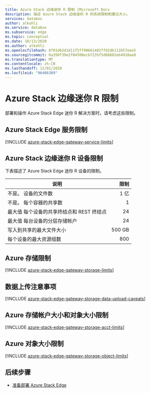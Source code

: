 ```yaml
---
title: Azure Stack 边缘迷你 R 限制 |Microsoft Docs
description: 描述 Azure Stack 边缘迷你 R 的系统限制和建议大小。
services: databox
author: alkohli
ms.service: databox
ms.subservice: edge
ms.topic: conceptual
ms.date: 10/13/2020
ms.author: alkohli
ms.openlocfilehash: 6f01d62d1d11f5ff90661482ffd2db112657eee5
ms.sourcegitcommit: 6a350f39e2f04500ecb7235f5d88682eb4910ae8
ms.translationtype: MT
ms.contentlocale: zh-CN
ms.lasthandoff: 12/01/2020
ms.locfileid: "96466389"
---
```

# <a name="azure-stack-edge-mini-r-limits"></a>Azure Stack 边缘迷你 R 限制


部署和操作 Azure Stack Edge 迷你 R 解决方案时，请考虑这些限制。

## <a name="azure-stack-edge-service-limits"></a>Azure Stack Edge 服务限制

[!INCLUDE [azure-stack-edge-gateway-service-limits](../../includes/azure-stack-edge-gateway-service-limits.md)]

## <a name="azure-stack-edge-mini-r-device-limits"></a>Azure Stack 边缘迷你 R 设备限制

下表描述了 Azure Stack Edge 迷你 R 设备的限制。

| 说明 | 限制|
|---|---:|
|不是。 设备的文件数 | 1 亿 <!--check with devs-->|
|不是。 每个容器的共享数 | 1|
|最大值 每个设备的共享终结点和 REST 终结点| 24 |
|最大值 每台设备的分层存储帐户| 24|
|写入到共享的最大文件大小| 500 GB|
|每个设备的最大资源组数| 800|

## <a name="azure-storage-limits"></a>Azure 存储限制

[!INCLUDE [azure-stack-edge-gateway-storage-limits](../../includes/azure-stack-edge-gateway-storage-limits.md)]

## <a name="data-upload-caveats"></a>数据上传注意事项

[!INCLUDE [azure-stack-edge-gateway-storage-data-upload-caveats](../../includes/azure-stack-edge-gateway-storage-data-upload-caveats.md)]

## <a name="azure-storage-account-size-and-object-size-limits"></a>Azure 存储帐户大小和对象大小限制

[!INCLUDE [azure-stack-edge-gateway-storage-acct-limits](../../includes/azure-stack-edge-gateway-storage-acct-limits.md)]

## <a name="azure-object-size-limits"></a>Azure 对象大小限制

[!INCLUDE [azure-stack-edge-gateway-storage-object-limits](../../includes/azure-stack-edge-gateway-storage-object-limits.md)]

## <a name="next-steps"></a>后续步骤

- [准备部署 Azure Stack Edge](azure-stack-edge-gpu-deploy-prep.md)
